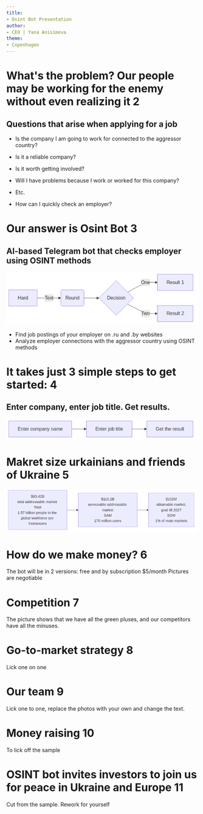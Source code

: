```yaml
---
title:
- Osint Bot Presentation
author:
- CEO | Yana Anisimova 
theme:
- Copenhagen
---
```




# What's the problem? Our people may be working for the enemy without even realizing it 2

## Questions that arise when applying for a job
- Is the company I am going to work for connected to the aggressor country?
- Is it a reliable company?
- Is it worth getting involved?
- Will I have problems because I work or worked for this company?
- Etc.

- How can I quickly check an employer?


# Our answer is Osint Bot 3

## AI-based Telegram bot that checks employer using OSINT methods 

![Diagram](diagram-1.png)
- Find job postings of your employer on .ru and .by websites
- Analyze employer connections with the aggressor country using OSINT methods

# It takes just 3 simple steps to get started: 4

## Enter company, enter job title. Get results.

![Diagram](diagram-2.png)



# Makret size urkainians and friends of Ukraine 5


![Where will the money come from?](diagram-3.png)


# How do we make money? 6
The bot will be in 2 versions: free and by subscription $5/month
Pictures are negotiable

# Competition 7

The picture shows that we have all the green pluses, and our competitors have all the minuses. 


# Go-to-market strategy 8

Lick one on one

# Our team 9
Lick one to one, replace the photos with your own and change the text.

# Money raising 10 
To lick off the sample

# OSINT bot invites investors to join us for peace in Ukraine and Europe 11

Cut from the sample. Rework for yourself

